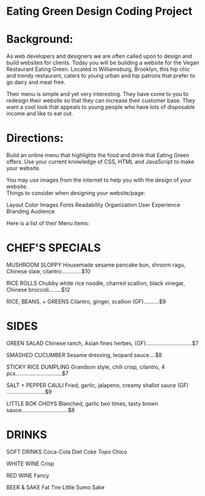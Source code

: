 # Eating Green Design Coding Project

# Background:
As web developers and designers we are often called upon to design and build websites for clients.  Today you will be building a website for the Vegan Restaurant Eating Green.  Located in Williamsburg, Brooklyn, this hip chic and trendy restaurant, caters to young urban and hip patrons that prefer to go dairy and meat free.

Their menu is simple and yet very interesting.   They have come to you to redesign their website so that they can increase their customer base.  They want a cool look that appeals to young people who have lots of disposable income and like to eat out. 

# Directions:
Build an online menu that highlights the food and drink that Eating Green offers.  Use your current knowledge of CSS, HTML and JavaScript to make your website.

You may use images from the internet to help you with the design of your website.  
Things to consider when designing your website/page:

Layout
Color
Images
Fonts
Readability
Organization
User Experience
Branding
Audience


Here is a list of their Menu items:

# CHEF'S SPECIALS
MUSHROOM SLOPPY
Housemade sesame pancake bun, shroom ragu, Chinese slaw, cilantro.............$10

RICE ROLLS
Chubby white rice noodle, charred scallion, black vinegar, Chinese broccoli........$12

RICE, BEANS, + GREENS
Cilantro, ginger, scallion (GF)..........$9

# SIDES
GREEN SALAD
Chinese ranch, Asian fines herbes, (GF)..............................$7

SMASHED CUCUMBER
Sesame dressing, leopard sauce....$8

STICKY RICE DUMPLING
Grandson style, chili crisp, cilantro,     4 pcs..............................$7

SALT + PEPPER CAULI
Fried, garlic, jalapeno, creamy shallot sauce (GF) .........................$9

LITTLE BOK CHOYS
Blanched, garlic two times, tasty brown sauce..............................$8

# DRINKS
SOFT DRINKS
Coca-Cola
Diet Coke
Topo Chico

WHITE WINE
Crisp

RED WINE
Fancy

BEER & SAKE
Fat Tire
Little Sumo Sake
